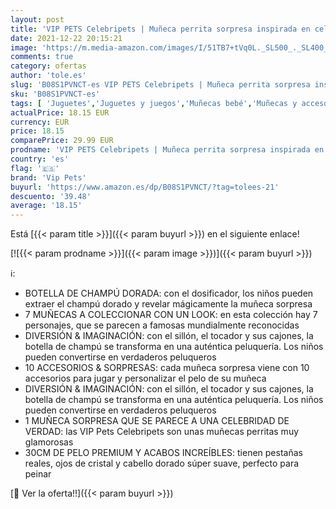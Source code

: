 ```yaml
---
layout: post
title: 'VIP PETS Celebripets | Muñeca perrita sorpresa inspirada en celebridades con 10 Accesorios para peinar y colorear el pelo extra largo de 30cm - Juguete y regalo para niñas y niños +3 años'
date: 2021-12-22 20:15:21
image: 'https://m.media-amazon.com/images/I/51TB7+tVq0L._SL500_._SL400_.jpg'
comments: true
category: ofertas
author: 'tole.es'
slug: 'B08S1PVNCT-es VIP PETS Celebripets | Muñeca perrita sorpresa inspirada...'
sku: 'B08S1PVNCT-es'
tags: [ 'Juguetes','Juguetes y juegos','Muñecas bebé','Muñecas y accesorios','colorear','vip pets', ]
actualPrice: 18.15 EUR
currency: EUR
price: 18.15
comparePrice: 29.99 EUR
prodname: 'VIP PETS Celebripets | Muñeca perrita sorpresa inspirada en celebridades con 10 Accesorios para peinar y colorear el pelo extra largo de 30cm - Juguete y regalo para niñas y niños +3 años'
country: 'es'
flag: '🇪🇸'
brand: 'Vip Pets'
buyurl: 'https://www.amazon.es/dp/B08S1PVNCT/?tag=tolees-21'
descuento: '39.48'
average: '18.15'
---
```


Está [{{< param title >}}]({{< param buyurl >}}) en el siguiente enlace!

[![{{< param prodname >}}]({{< param image >}})]({{< param buyurl >}})

ℹ️:

- BOTELLA DE CHAMPÚ DORADA: con el dosificador, los niños pueden extraer el champú dorado y revelar mágicamente la muñeca sorpresa
- 7 MUÑECAS A COLECCIONAR CON UN LOOK: en esta colección hay 7 personajes, que se parecen a famosas mundialmente reconocidas
- DIVERSIÓN & IMAGINACIÓN: con el sillón, el tocador y sus cajones, la botella de champú se transforma en una auténtica peluquería. Los niños pueden convertirse en verdaderos peluqueros
- 10 ACCESORIOS & SORPRESAS: cada muñeca sorpresa viene con 10 accesorios para jugar y personalizar el pelo de su muñeca
- DIVERSIÓN & IMAGINACIÓN: con el sillón, el tocador y sus cajones, la botella de champú se transforma en una auténtica peluquería. Los niños pueden convertirse en verdaderos peluqueros
- 1 MUÑECA SORPRESA QUE SE PARECE A UNA CELEBRIDAD DE VERDAD: las VIP Pets Celebripets son unas muñecas perritas muy glamorosas
- 30CM DE PELO PREMIUM Y ACABOS INCREÍBLES: tienen pestañas reales, ojos de cristal y cabello dorado súper suave, perfecto para peinar

[🛒 Ver la oferta!!]({{< param buyurl >}})
